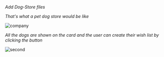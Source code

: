 *Add Dog-Store files*

*That's what a pet dog store would be like*

  
![company](https://github.com/user-attachments/assets/1d345cfe-1121-4c10-ba85-34ea9e1b13d1)




*All the dogs are shown on the card and the user can create their wish list by clicking the button*

![second](https://github.com/user-attachments/assets/f317005c-ff26-4642-bdc2-14d0b1034f85)
